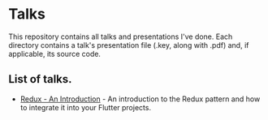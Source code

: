 # Talks

This repository contains all talks and presentations I've done. Each directory contains a talk's presentation file (.key, along with .pdf) and, if applicable, its source code.

## List of talks.

- [Redux - An Introduction](https://youtu.be/zl5qP6GWe68?t=1718) - An introduction to the Redux pattern and how to integrate it into your Flutter projects.